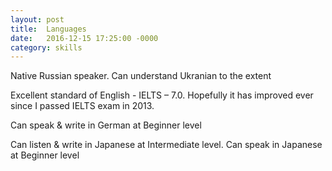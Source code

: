 ```yaml
---
layout: post
title:  Languages
date:   2016-12-15 17:25:00 -0000
category: skills
---
```

Native Russian speaker. Can understand Ukranian to the extent

Excellent standard of English - IELTS – 7.0. Hopefully it has improved ever since I passed IELTS exam in 2013.

Can speak & write in German at Beginner level

Can listen & write in Japanese at Intermediate level. Can speak in Japanese at Beginner level
